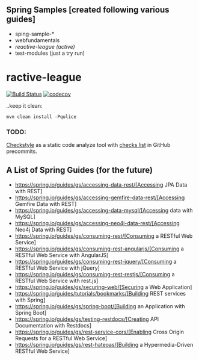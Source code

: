 ## Spring Samples [created following various guides]
* sping-sample-*
* webfundamentals
* *reactive-league (active)*
* test-modules (just a try run)

# ractive-league

[![Build Status](https://travis-ci.org/chvrga/spring-games.svg?branch=master)](https://travis-ci.org/chvrga/spring-games)
[![codecov](https://codecov.io/gh/chvrga/spring-games/branch/master/graph/badge.svg)](https://codecov.io/gh/chvrga/spring-games)


..keep it clean:
```
mvn clean install -Pqulice
```


### TODO: 
[Checkstyle](https://en.wikipedia.org/wiki/Checkstyle) as a static code analyze tool with
[checks list](http://checkstyle.sourceforge.net/checks.html) in GitHub precommits.





## A List of Spring Guides (for the future)

* https://spring.io/guides/gs/accessing-data-rest/[Accessing JPA Data with REST]
* https://spring.io/guides/gs/accessing-gemfire-data-rest/[Accessing Gemfire Data with REST]
* https://spring.io/guides/gs/accessing-data-mysql/[Accessing data with MySQL]
* https://spring.io/guides/gs/accessing-neo4j-data-rest/[Accessing Neo4j Data with REST]
* https://spring.io/guides/gs/consuming-rest/[Consuming a RESTful Web Service]
* https://spring.io/guides/gs/consuming-rest-angularjs/[Consuming a RESTful Web Service with AngularJS]
* https://spring.io/guides/gs/consuming-rest-jquery/[Consuming a RESTful Web Service with jQuery]
* https://spring.io/guides/gs/consuming-rest-restjs/[Consuming a RESTful Web Service with rest.js]
* https://spring.io/guides/gs/securing-web/[Securing a Web Application]
* https://spring.io/guides/tutorials/bookmarks/[Building REST services with Spring]
* https://spring.io/guides/gs/spring-boot/[Building an Application with Spring Boot]
* https://spring.io/guides/gs/testing-restdocs/[Creating API Documentation with Restdocs]
* https://spring.io/guides/gs/rest-service-cors/[Enabling Cross Origin Requests for a RESTful Web Service]
* https://spring.io/guides/gs/rest-hateoas/[Building a Hypermedia-Driven RESTful Web Service]

